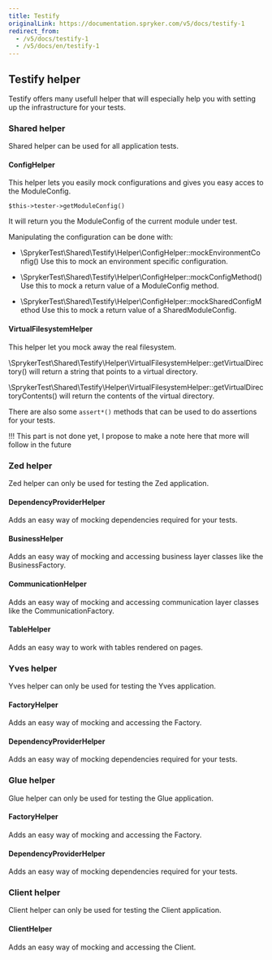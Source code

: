 ```yaml
---
title: Testify
originalLink: https://documentation.spryker.com/v5/docs/testify-1
redirect_from:
  - /v5/docs/testify-1
  - /v5/docs/en/testify-1
---
```


## Testify helper
Testify offers many usefull helper that will especially help you with setting up the infrastructure for your tests.


### Shared helper
Shared helper can be used for all application tests.

#### ConfigHelper

This helper lets you easily mock configurations and gives you easy acces to the ModuleConfig.
```
$this->tester->getModuleConfig()
```
It will return you the ModuleConfig of the current module under test.

Manipulating the configuration can be done with:

- \SprykerTest\Shared\Testify\Helper\ConfigHelper::mockEnvironmentConfig()
Use this to mock an environment specific configuration.

- \SprykerTest\Shared\Testify\Helper\ConfigHelper::mockConfigMethod()
   Use this to mock a return value of a ModuleConfig method.
   
- \SprykerTest\Shared\Testify\Helper\ConfigHelper::mockSharedConfigMethod
Use this to mock a return value of a SharedModuleConfig.


#### VirtualFilesystemHelper
This helper let you mock away the real filesystem.

\SprykerTest\Shared\Testify\Helper\VirtualFilesystemHelper::getVirtualDirectory() will return a string that points to a virtual directory. 

\SprykerTest\Shared\Testify\Helper\VirtualFilesystemHelper::getVirtualDirectoryContents() will return the contents of the virtual directory.

There are also some `assert*()` methods that can be used to do assertions for your tests.

!!! This part is not done yet, I propose to make a note here that more will follow in the future

### Zed helper
Zed helper can only be used for testing the Zed application.

#### DependencyProviderHelper
Adds an easy way of mocking dependencies required for your tests.

#### BusinessHelper
Adds an easy way of mocking and accessing business layer classes like the BusinessFactory.

#### CommunicationHelper
Adds an easy way of mocking and accessing communication layer classes like the CommunicationFactory.

#### TableHelper
Adds an easy way to work with tables rendered on pages.

### Yves helper
Yves helper can only be used for testing the Yves application.

#### FactoryHelper
Adds an easy way of mocking and accessing the Factory.

#### DependencyProviderHelper
Adds an easy way of mocking dependencies required for your tests.

### Glue helper
Glue helper can only be used for testing the Glue application.

#### FactoryHelper
Adds an easy way of mocking and accessing the Factory.

#### DependencyProviderHelper
Adds an easy way of mocking dependencies required for your tests.

### Client helper
Client helper can only be used for testing the Client application.

#### ClientHelper
Adds an easy way of mocking and accessing the Client.
